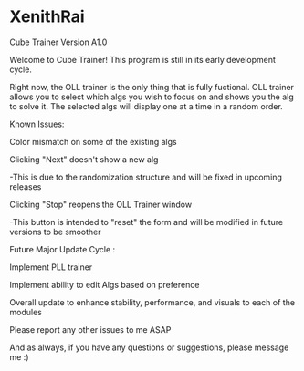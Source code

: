 # XenithRai
Cube Trainer Version A1.0

Welcome to Cube Trainer! This program is still in its early development cycle.

Right now, the OLL trainer is the only thing that is fully fuctional. OLL trainer allows you to select which algs you wish to focus on and shows you the alg to solve it. The selected algs will display one at a time in a random order.

Known Issues:

Color mismatch on some of the existing algs

Clicking "Next" doesn't show a new alg

  -This is due to the randomization structure and will be fixed in upcoming releases
  
Clicking "Stop" reopens the OLL Trainer window

  -This button is intended to "reset" the form and will be modified in future versions to be smoother


Future Major Update Cycle :

Implement PLL trainer

Implement ability to edit Algs based on preference

Overall update to enhance stability, performance, and visuals to each of the modules

Please report any other issues to me ASAP

And as always, if you have any questions or suggestions, please message me :)
